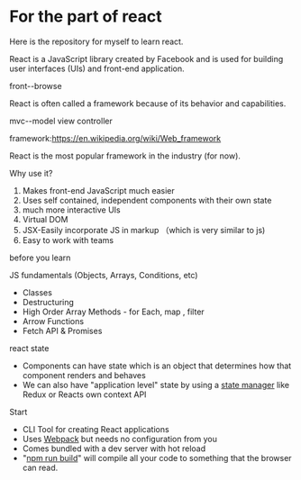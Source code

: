 # For the part of react
Here is the repository for myself to learn react.

React is a JavaScript library created by Facebook and is used for building user interfaces (UIs) and front-end application.

front--browse



React is often called a framework because of its behavior and capabilities.

mvc--model view controller

framework:<https://en.wikipedia.org/wiki/Web_framework>

React is the most popular framework in the industry (for now).



Why use it?

1. Makes front-end JavaScript much easier
2. Uses self contained, independent components with their own state
3. much more interactive UIs
4. Virtual DOM
5. JSX-Easily incorporate JS in markup   （which is very similar to js)
6. Easy to work with teams



before you learn

JS fundamentals (Objects, Arrays, Conditions, etc)

- Classes 
- Destructuring
- High Order Array Methods - for Each, map , filter
- Arrow Functions
- Fetch API & Promises   



react state

- Components can have state which is an object that determines how that component renders and behaves
- We can also have "application level" state by using a <u>state manager</u> like Redux or Reacts own context API



Start

- CLI Tool for creating React applications
- Uses <u>Webpack</u> but needs no configuration from you
- Comes bundled with a dev server with hot reload
- "<u>npm run build</u>" will compile all your code to something that the browser can read.



